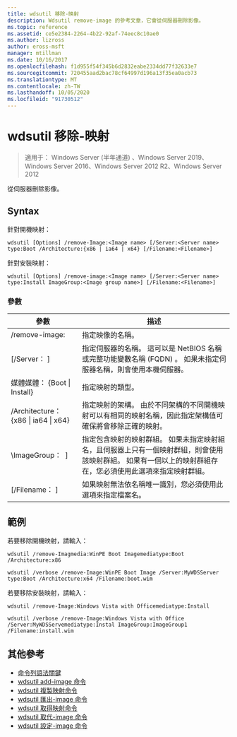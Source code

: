 ```yaml
---
title: wdsutil 移除-映射
description: Wdsutil remove-image 的參考文章，它會從伺服器刪除影像。
ms.topic: reference
ms.assetid: ce5e2384-2264-4b22-92af-74eec8c10ae0
ms.author: lizross
author: eross-msft
manager: mtillman
ms.date: 10/16/2017
ms.openlocfilehash: f1d955f54f345b6d2832eabe2334dd77f32633e7
ms.sourcegitcommit: 720455aad2bac78cf64997d196a13f35ea0acb73
ms.translationtype: MT
ms.contentlocale: zh-TW
ms.lasthandoff: 10/05/2020
ms.locfileid: "91730512"
---
```

# <a name="wdsutil-remove-image"></a>wdsutil 移除-映射

> 適用于： Windows Server (半年通道) 、Windows Server 2019、Windows Server 2016、Windows Server 2012 R2、Windows Server 2012

從伺服器刪除影像。

## <a name="syntax"></a>Syntax
針對開機映射：
```
wdsutil [Options] /remove-Image:<Image name> [/Server:<Server name> type:Boot /Architecture:{x86 | ia64 | x64} [/Filename:<Filename>]
```
針對安裝映射：
```
wdsutil [Options] /remove-image:<Image name> [/Server:<Server name> type:Install ImageGroup:<Image group name>] [/Filename:<Filename>]
```
### <a name="parameters"></a>參數
|參數|描述|
|-------|--------|
| /remove-image:<Image name>|指定映像的名稱。|
|[/Server： <Server name> ]|指定伺服器的名稱。 這可以是 NetBIOS 名稱或完整功能變數名稱 (FQDN) 。 如果未指定伺服器名稱，則會使用本機伺服器。|
媒體媒體： {Boot &#124; Install}|指定映射的類型。|
|/Architecture： {x86 &#124; ia64 &#124; x64}|指定映射的架構。 由於不同架構的不同開機映射可以有相同的映射名稱，因此指定架構值可確保將會移除正確的映射。|
|\ImageGroup： <Image group name> ]|指定包含映射的映射群組。 如果未指定映射組名，且伺服器上只有一個映射群組，則會使用該映射群組。 如果有一個以上的映射群組存在，您必須使用此選項來指定映射群組。|
|[/Filename： <File name> ]|如果映射無法依名稱唯一識別，您必須使用此選項來指定檔案名。|
## <a name="examples"></a>範例
若要移除開機映射，請輸入：
```
wdsutil /remove-Imagmedia:WinPE Boot Imagemediatype:Boot /Architecture:x86
```
```
wdsutil /verbose /remove-Image:WinPE Boot Image /Server:MyWDSServer type:Boot /Architecture:x64 /Filename:boot.wim
```
若要移除安裝映射，請輸入：
```
wdsutil /remove-Image:Windows Vista with Officemediatype:Install
```
```
wdsutil /verbose /remove-Image:Windows Vista with Office /Server:MyWDSServemediatype:Instal ImageGroup:ImageGroup1 /Filename:install.wim
```
## <a name="additional-references"></a>其他參考
- [命令列語法關鍵](command-line-syntax-key.md)
- [wdsutil add-image 命令](wdsutil-add-image.md)
- [wdsutil 複製映射命令](wdsutil-copy-image.md)
- [wdsutil 匯出-image 命令](wdsutil-export-image.md)
- [wdsutil 取得映射命令](wdsutil-get-image.md)
- [wdsutil 取代-image 命令](wdsutil-replace-image.md)
- [wdsutil 設定-image 命令](wdsutil-set-image.md)
